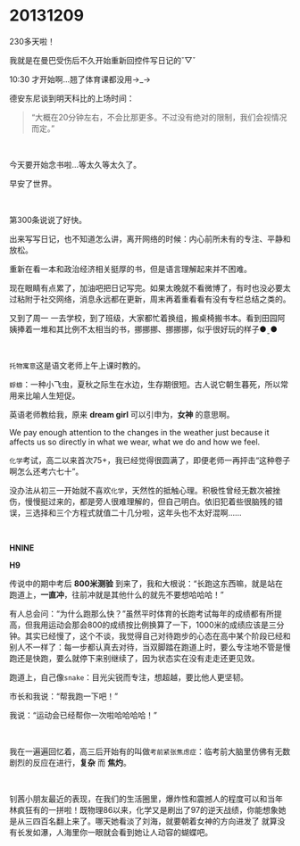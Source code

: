 # 20131209

230多天啦！

我就是在曼巴受伤后不久开始重新回控件写日记的ˇ▽ˇ

10:30 才开始啊…翘了体育课都没用→_→

德安东尼谈到明天科比的上场时间：

> “大概在20分钟左右，不会比那更多。不过没有绝对的限制，我们会视情况而定。” 

<br/>

今天要开始念书啦…等太久等太久了。

早安了世界。

<br/>

第300条说说了好快。

出来写写日记，也不知道怎么讲，离开网络的时候：内心前所未有的专注、平静和放松。

重新在看一本和政治经济相关挺厚的书，但是语言理解起来并不困难。

现在眼睛有点累了，加油吧把日记写完。如果太晚就不看微博了，有时也没必要太过粘附于社交网络，消息永远都在更新，周末再着重看看有没有专栏总结之类的。

又到了周一 一去学校，到了班级，大家都忙着换组，搬桌椅搬书本。看到田园阿姨捧着一堆和其比例不太相当的书，挪挪挪、挪挪挪，似乎很好玩的样子●ˍ●

<br/>

`托物寓意`这是语文老师上午上课时教的。

`蜉蝣`：一种小飞虫，夏秋之际生在水边，生存期很短。古人说它朝生暮死，所以常用来比喻人生短促。

英语老师教给我，原来 **dream girl** 可以引申为，**女神** 的意思啊。

We pay enough attention to the changes in the weather just because it affects us so directly in what we wear, what we do and how we feel.

`化学`考试，高二以来首次75+，我已经觉得很圆满了，即便老师一再抨击“这种卷子啊怎么还考六七十”。

没办法从初三一开始就不喜欢`化学`，天然性的抵触心理。积极性曾经无数次被挫伤，慢慢挺过来的，都是旁人很难理解的，但自己明白。依旧犯着些很脑残的错误，三选择和三个方程式就值二十几分啦，这年头也不太好混啊……

<br/>

**HNINE**

**H9**

传说中的期中考后 **800米测验** 到来了，我和大根说：“长跑这东西嘛，就是站在跑道上，**一直冲**，往前冲就是其他什么的就先不要想哈哈哈！”

有人总会问：“为什么跑那么快？”虽然平时体育的长跑考试每年的成绩都有所提高，但我用运动会那会800的成绩按比例换算了一下，1000米的成绩应该是三分钟。其实已经慢了，这个不谈，我觉得自己对待跑步的心态在高中某个阶段已经和别人不一样了：每一步都认真去对待，当双脚踏在跑道上时，要么专注地不管是慢跑还是快跑，要么就停下来别继续了，因为状态实在没有走走还更见效。

跑道上，自己像`snake`：目光尖锐而专注，想超越，要比他人更坚韧。

市长和我说：“帮我跑一下吧！” 

我说：“运动会已经帮你一次啦哈哈哈哈！”

<br/>

我在一遍遍回忆着，高三后开始有的叫做`考前紧张焦虑症`：临考前大脑里仿佛有无数剧烈的反应在进行，**复杂** 而 **焦灼**。

<br/>

钊茜小朋友最近的表现，在我们的生活圈里，爆炸性和震撼人的程度可以和当年 林疯狂有的一拼啦！既物理86以来，化学又是刷出了97的逆天战绩，你能想象她是从三四百名翻上来了。哪天她看淡了刘海，就要朝着女神的方向进发了 就算没有长发如瀑，人海里你一眼就会看到她让人动容的蝴蝶吧。








